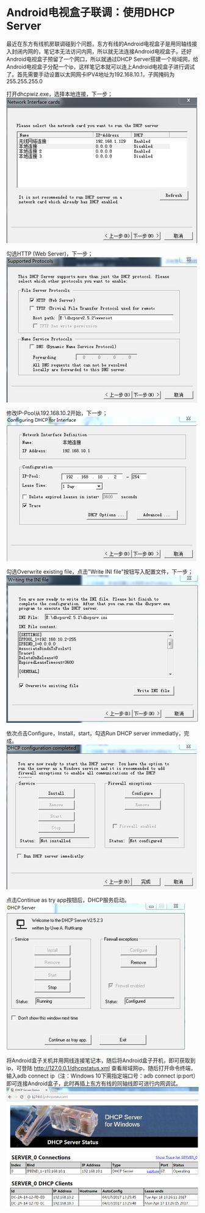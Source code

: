 # Android电视盒子联调：使用DHCP Server
最近在东方有线机房联调碰到个问题，东方有线的Android电视盒子是用同轴线接入封闭内网的，笔记本无法访问内网，所以就无法连接Android电视盒子。还好Android电视盒子预留了一个网口，所以就通过DHCP Server搭建一个局域网，给Android电视盒子分配一个ip，这样笔记本就可以连上Android电视盒子进行调试了。首先需要手动设置以太网网卡IPV4地址为192.168.10.1，子网掩码为255.255.255.0

打开dhcpwiz.exe，选择本地连接，下一步；  
![img](https://raw.githubusercontent.com/ckj375/img-folder/master/dhcp-server/pic01.png) 

勾选HTTP (Web Server)，下一步；  
![img](https://raw.githubusercontent.com/ckj375/img-folder/master/dhcp-server/pic02.png)  

修改IP-Pool从192.168.10.2开始，下一步；  
![img](https://raw.githubusercontent.com/ckj375/img-folder/master/dhcp-server/pic03.png)  

勾选Overwrite existing file，点击"Write INI file"按钮写入配置文件，下一步；  
![img](https://raw.githubusercontent.com/ckj375/img-folder/master/dhcp-server/pic04.png)  

依次点击Configure，Install，start，勾选Run DHCP server immediatly，完成。  
![img](https://raw.githubusercontent.com/ckj375/img-folder/master/dhcp-server/pic05.png)  

点击Continue as try app按钮后，DHCP服务启动。  
![img](https://raw.githubusercontent.com/ckj375/img-folder/master/dhcp-server/pic06.png)  

将Android盒子关机并用网线连接笔记本，随后将Android盒子开机，即可获取到ip，可登陆 http://127.0.0.1/dhcpstatus.xml 查看局域网ip，随后打开命令终端，输入adb connect ip（注：Windows 10下需指定端口号：adb connect ip:port）即可连接Android盒子，此时再插上东方有线的同轴线即可进行内网调试。
![img](https://raw.githubusercontent.com/ckj375/img-folder/master/dhcp-server/pic07.png)
